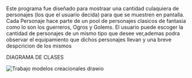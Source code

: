 
Este programa fue diseñado para mostraar una cantidad culaquiera de personajes (los que el usuario decida) para que se muestren en pantalla.
Cada Personaje hace parte de un pool de personajes clasicos de fantasia como lo son los guerreros, Ogros y Golems.
El usuario puede escoger la cantidad de personajes de un mismo tipo que desee ver,ademas podra observar el equipamiento que dichos personajes llevan y una breve despcricion de los mismos



DIAGRAMA DE CLASES

![Trabajo modelos creacionales drawio](https://user-images.githubusercontent.com/72152587/146588008-cb7ee1aa-4ebc-4285-891c-1b3c8469853f.png)
